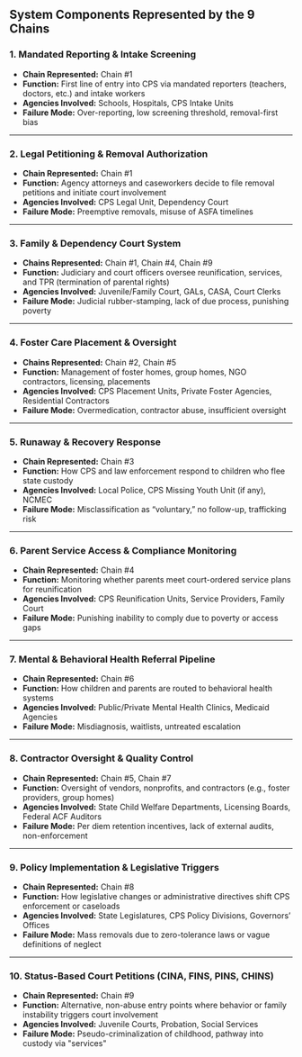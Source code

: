 ## **System Components Represented by the 9 Chains**

### 1. **Mandated Reporting & Intake Screening**

- **Chain Represented:** Chain #1
- **Function:** First line of entry into CPS via mandated reporters (teachers, doctors, etc.) and intake workers
- **Agencies Involved:** Schools, Hospitals, CPS Intake Units
- **Failure Mode:** Over-reporting, low screening threshold, removal-first bias

---

### 2. **Legal Petitioning & Removal Authorization**

- **Chain Represented:** Chain #1
- **Function:** Agency attorneys and caseworkers decide to file removal petitions and initiate court involvement
- **Agencies Involved:** CPS Legal Unit, Dependency Court
- **Failure Mode:** Preemptive removals, misuse of ASFA timelines

---

### 3. **Family & Dependency Court System**

- **Chains Represented:** Chain #1, Chain #4, Chain #9
- **Function:** Judiciary and court officers oversee reunification, services, and TPR (termination of parental rights)
- **Agencies Involved:** Juvenile/Family Court, GALs, CASA, Court Clerks
- **Failure Mode:** Judicial rubber-stamping, lack of due process, punishing poverty

---

### 4. **Foster Care Placement & Oversight**

- **Chains Represented:** Chain #2, Chain #5
- **Function:** Management of foster homes, group homes, NGO contractors, licensing, placements
- **Agencies Involved:** CPS Placement Units, Private Foster Agencies, Residential Contractors
- **Failure Mode:** Overmedication, contractor abuse, insufficient oversight

---

### 5. **Runaway & Recovery Response**

- **Chain Represented:** Chain #3
- **Function:** How CPS and law enforcement respond to children who flee state custody
- **Agencies Involved:** Local Police, CPS Missing Youth Unit (if any), NCMEC
- **Failure Mode:** Misclassification as “voluntary,” no follow-up, trafficking risk

---

### 6. **Parent Service Access & Compliance Monitoring**

- **Chain Represented:** Chain #4
- **Function:** Monitoring whether parents meet court-ordered service plans for reunification
- **Agencies Involved:** CPS Reunification Units, Service Providers, Family Court
- **Failure Mode:** Punishing inability to comply due to poverty or access gaps

---

### 7. **Mental & Behavioral Health Referral Pipeline**

- **Chain Represented:** Chain #6
- **Function:** How children and parents are routed to behavioral health systems
- **Agencies Involved:** Public/Private Mental Health Clinics, Medicaid Agencies
- **Failure Mode:** Misdiagnosis, waitlists, untreated escalation

---

### 8. **Contractor Oversight & Quality Control**

- **Chain Represented:** Chain #5, Chain #7
- **Function:** Oversight of vendors, nonprofits, and contractors (e.g., foster providers, group homes)
- **Agencies Involved:** State Child Welfare Departments, Licensing Boards, Federal ACF Auditors
- **Failure Mode:** Per diem retention incentives, lack of external audits, non-enforcement

---

### 9. **Policy Implementation & Legislative Triggers**

- **Chain Represented:** Chain #8
- **Function:** How legislative changes or administrative directives shift CPS enforcement or caseloads
- **Agencies Involved:** State Legislatures, CPS Policy Divisions, Governors’ Offices
- **Failure Mode:** Mass removals due to zero-tolerance laws or vague definitions of neglect

---

### 10. **Status-Based Court Petitions (CINA, FINS, PINS, CHINS)**

- **Chain Represented:** Chain #9
- **Function:** Alternative, non-abuse entry points where behavior or family instability triggers court involvement
- **Agencies Involved:** Juvenile Courts, Probation, Social Services
- **Failure Mode:** Pseudo-criminalization of childhood, pathway into custody via "services"
